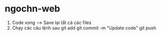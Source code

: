 # ngochn-web

1. Code xong --> Save lại tất cả các files
2. Chạy các câu lệnh sau
git add 
git commit -m "Update code"
git push